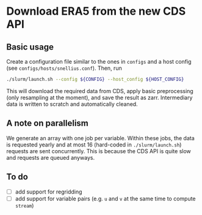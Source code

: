 # Download ERA5 from the new CDS API 

## Basic usage
Create a configuration file similar to the ones in `configs` and a host config (see `configs/hosts/snellius.conf`). Then, run
```bash
./slurm/launch.sh --config ${CONFIG} --host_config ${HOST_CONFIG}
```
This will download the required data from CDS, apply basic preprocessing (only resampling at the moment), and save the result as zarr. Intermediary data is written to scratch and automatically cleaned. 

## A note on parallelism
We generate an array with one job per variable. Within these jobs, the data is requested yearly and at most 16 (hard-coded in `./slurm/launch.sh`) requests are sent concurrently. This is because the CDS API is quite slow and requests are queued anyways. 

## To do
- [ ] add support for regridding
- [ ] add support for variable pairs (e.g. `u` and `v` at the same time to compute `stream`)